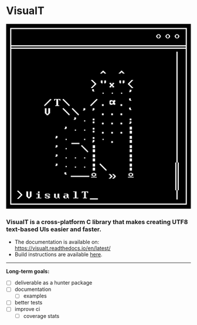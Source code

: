 # VisualT

<p align="center">
  <img src="doc/images/VTCat.svg">
</p>

### VisualT is a cross-platform C library that makes creating UTF8 text-based UIs easier and faster.
* The documentation is available on: <https://visualt.readthedocs.io/en/latest/>
* Build instructions are available [here](https://visualt.readthedocs.io/en/latest/build/import.html).

----

**Long-term goals:**

* [ ] deliverable as a hunter package
* [ ] documentation
  * [ ] examples
* [ ] better tests
* [ ] improve ci
  * [ ] coverage stats

